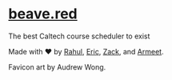 # [beave.red](https://beave.red)
The best Caltech course scheduler to exist

Made with ❤️ by [Rahul](https://github.com/rchalamala), [Eric](https://github.com/ericlovesmath/), [Zack](https://github.com/zack466), and [Armeet](https://github.com/armeetjatyani).

Favicon art by Audrew Wong.
